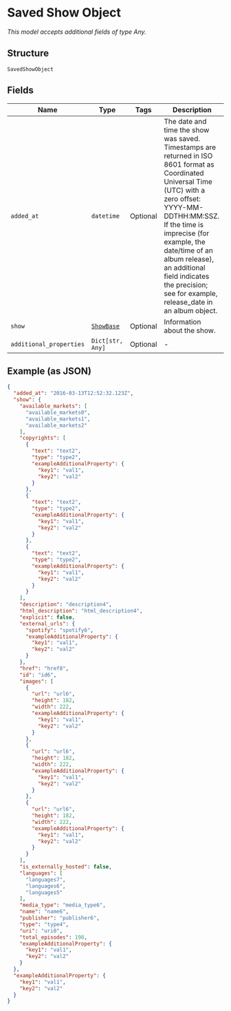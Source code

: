 
# Saved Show Object

*This model accepts additional fields of type Any.*

## Structure

`SavedShowObject`

## Fields

| Name | Type | Tags | Description |
|  --- | --- | --- | --- |
| `added_at` | `datetime` | Optional | The date and time the show was saved.<br>Timestamps are returned in ISO 8601 format as Coordinated Universal Time (UTC) with a zero offset: YYYY-MM-DDTHH:MM:SSZ.<br>If the time is imprecise (for example, the date/time of an album release), an additional field indicates the precision; see for example, release_date in an album object. |
| `show` | [`ShowBase`](../../doc/models/show-base.md) | Optional | Information about the show. |
| `additional_properties` | `Dict[str, Any]` | Optional | - |

## Example (as JSON)

```json
{
  "added_at": "2016-03-13T12:52:32.123Z",
  "show": {
    "available_markets": [
      "available_markets0",
      "available_markets1",
      "available_markets2"
    ],
    "copyrights": [
      {
        "text": "text2",
        "type": "type2",
        "exampleAdditionalProperty": {
          "key1": "val1",
          "key2": "val2"
        }
      },
      {
        "text": "text2",
        "type": "type2",
        "exampleAdditionalProperty": {
          "key1": "val1",
          "key2": "val2"
        }
      },
      {
        "text": "text2",
        "type": "type2",
        "exampleAdditionalProperty": {
          "key1": "val1",
          "key2": "val2"
        }
      }
    ],
    "description": "description4",
    "html_description": "html_description4",
    "explicit": false,
    "external_urls": {
      "spotify": "spotify6",
      "exampleAdditionalProperty": {
        "key1": "val1",
        "key2": "val2"
      }
    },
    "href": "href8",
    "id": "id6",
    "images": [
      {
        "url": "url6",
        "height": 182,
        "width": 222,
        "exampleAdditionalProperty": {
          "key1": "val1",
          "key2": "val2"
        }
      },
      {
        "url": "url6",
        "height": 182,
        "width": 222,
        "exampleAdditionalProperty": {
          "key1": "val1",
          "key2": "val2"
        }
      },
      {
        "url": "url6",
        "height": 182,
        "width": 222,
        "exampleAdditionalProperty": {
          "key1": "val1",
          "key2": "val2"
        }
      }
    ],
    "is_externally_hosted": false,
    "languages": [
      "languages7",
      "languages6",
      "languages5"
    ],
    "media_type": "media_type6",
    "name": "name6",
    "publisher": "publisher6",
    "type": "type4",
    "uri": "uri0",
    "total_episodes": 198,
    "exampleAdditionalProperty": {
      "key1": "val1",
      "key2": "val2"
    }
  },
  "exampleAdditionalProperty": {
    "key1": "val1",
    "key2": "val2"
  }
}
```

